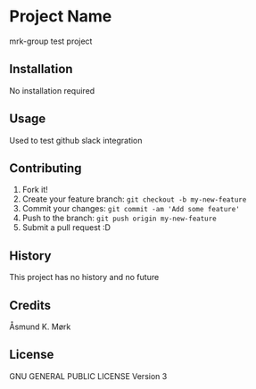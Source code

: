 # Project Name

mrk-group test project

## Installation

No installation required

## Usage

Used to test github slack integration

## Contributing

1. Fork it!
2. Create your feature branch: `git checkout -b my-new-feature`
3. Commit your changes: `git commit -am 'Add some feature'`
4. Push to the branch: `git push origin my-new-feature`
5. Submit a pull request :D

## History

This project has no history and no future

## Credits

Åsmund K. Mørk

## License

GNU GENERAL PUBLIC LICENSE Version 3
